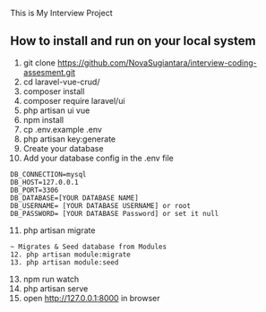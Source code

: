 This is My Interview Project

## How to install and run on your local system

1. git clone https://github.com/NovaSugiantara/interview-coding-assesment.git
2. cd laravel-vue-crud/
3. composer install
4. composer require laravel/ui
5. php artisan ui vue
6. npm install
7. cp .env.example .env
8. php artisan key:generate
9. Create your database
10. Add your database config in the .env file

```
DB_CONNECTION=mysql
DB_HOST=127.0.0.1
DB_PORT=3306
DB_DATABASE=[YOUR DATABASE NAME]
DB_USERNAME= [YOUR DATABASE USERNAME] or root
DB_PASSWORD= [YOUR DATABASE Password] or set it null
```

11. php artisan migrate

```
~ Migrates & Seed database from Modules
12. php artisan module:migrate
13. php artisan module:seed
```

13. npm run watch
14. php artisan serve
15. open http://127.0.0.1:8000 in browser
